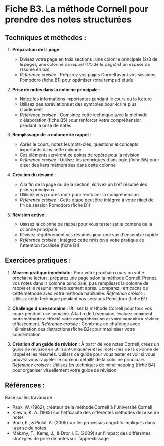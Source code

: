 # Fiche B3. La méthode Cornell pour prendre des notes structurées

## Techniques et méthodes :

1. **Préparation de la page** :
   - Divisez votre page en trois sections : une colonne principale (2/3 de la page), une colonne de rappel (1/3 de la page) et un espace de résumé en bas
   - *Référence croisée* : Préparez vos pages Cornell avant vos sessions Pomodoro (fiche B1) pour optimiser votre temps d'étude

2. **Prise de notes dans la colonne principale** :
   - Notez les informations importantes pendant le cours ou la lecture
   - Utilisez des abréviations et des symboles pour écrire plus rapidement
   - *Référence croisée* : Combinez cette technique avec la méthode d'élaboration (fiche B5) pour renforcer votre compréhension pendant la prise de notes

3. **Remplissage de la colonne de rappel** :
   - Après le cours, notez les mots-clés, questions et concepts importants dans cette colonne
   - Ces éléments serviront de points de repère pour la révision
   - *Référence croisée* : Utilisez les techniques d'analogie (fiche B6) pour créer des liens mémorables dans cette colonne

4. **Création du résumé** :
   - À la fin de la page ou de la section, écrivez un bref résumé des points principaux
   - Utilisez vos propres mots pour renforcer la compréhension
   - *Référence croisée* : Cette étape peut être intégrée à votre rituel de fin de session Pomodoro (fiche B1)

5. **Révision active** :
   - Utilisez la colonne de rappel pour vous tester sur le contenu de la colonne principale
   - Révisez régulièrement vos résumés pour une vue d'ensemble rapide
   - *Référence croisée* : Intégrez cette révision à votre pratique de l'attention focalisée (fiche B1)

## Exercices pratiques :

1. **Mise en pratique immédiate** :
   Pour votre prochain cours ou votre prochaine lecture, préparez une page selon la méthode Cornell. Prenez vos notes dans la colonne principale, puis remplissez la colonne de rappel et le résumé immédiatement après. Comparez l'efficacité de cette méthode avec votre méthode habituelle.
   *Référence croisée* : Utilisez cette technique pendant vos sessions Pomodoro (fiche B1)

2. **Challenge d'une semaine** :
   Utilisez la méthode Cornell pour tous vos cours pendant une semaine. À la fin de la semaine, évaluez comment cette méthode a affecté votre compréhension et votre capacité à réviser efficacement.
   *Référence croisée* : Combinez ce challenge avec l'élimination des distractions (fiche B2) pour maximiser votre concentration

3. **Création d'un guide de révision** :
   À partir de vos notes Cornell, créez un guide de révision en utilisant uniquement les mots-clés de la colonne de rappel et les résumés. Utilisez ce guide pour vous tester et voir si vous pouvez vous rappeler le contenu détaillé de la colonne principale.
   *Référence croisée* : Utilisez les techniques de mind mapping (fiche B4) pour organiser visuellement votre guide de révision

## Références :

Basé sur les travaux de :
- Pauk, W. (1962), créateur de la méthode Cornell à l'Université Cornell
- Kiewra, K. A. (1985) sur l'efficacité des différentes méthodes de prise de notes
- Boch, F., & Piolat, A. (2005) sur les processus cognitifs impliqués dans la prise de notes
- Makany, T., Kemp, J., & Dror, I. E. (2009) sur l'impact des différentes stratégies de prise de notes sur l'apprentissage